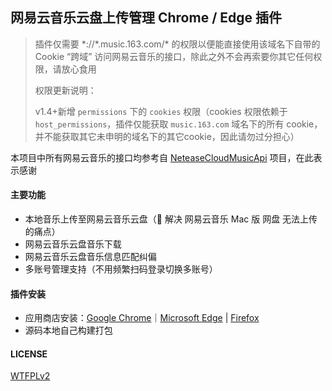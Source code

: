 ## 网易云音乐云盘上传管理 Chrome / Edge 插件

> 插件仅需要 \*://\*.music.163.com/\* 的权限以便能直接使用该域名下自带的 Cookie “跨域” 访问网易云音乐的接口，除此之外不会再索要你其它任何权限，请放心食用
>
> 权限更新说明：
>
> v1.4+新增 `permissions` 下的 `cookies` 权限（cookies 权限依赖于`host_permissions`，插件仅能获取 `music.163.com` 域名下的所有 cookie，并不能获取其它未申明的域名下的其它cookie，因此请勿过分担心）

本项目中所有网易云音乐的接口均参考自 [NeteaseCloudMusicApi](https://github.com/Binaryify/NeteaseCloudMusicApi) 项目，在此表示感谢



#### 主要功能

- 本地音乐上传至网易云音乐云盘（🌟 解决 网易云音乐 Mac 版 网盘 无法上传的痛点）
- 网易云音乐云盘音乐下载
- 网易云音乐云盘音乐信息匹配纠偏
- 多账号管理支持（不用频繁扫码登录切换多账号）


#### 插件安装

- 应用商店安装：[Google Chrome](https://chrome.google.com/webstore/detail/%E7%BD%91%E6%98%93%E4%BA%91%E9%9F%B3%E4%B9%90%E4%BA%91%E7%9B%98%E7%AE%A1%E7%90%86/gnfemfddeadngnfhcpbdhlgbbnokokcg)｜[Microsoft Edge](https://microsoftedge.microsoft.com/addons/detail/%E7%BD%91%E6%98%93%E4%BA%91%E9%9F%B3%E4%B9%90%E4%BA%91%E7%9B%98%E7%AE%A1%E7%90%86/ejngoibgpebbaodiaccaifkipoppaaff) | [Firefox](https://addons.mozilla.org/zh-CN/firefox/addon/%E7%BD%91%E6%98%93%E4%BA%91%E9%9F%B3%E4%B9%90%E4%BA%91%E7%9B%98%E7%AE%A1%E7%90%86/)
- 源码本地自己构建打包


#### LICENSE

[WTFPLv2](LICENSE)